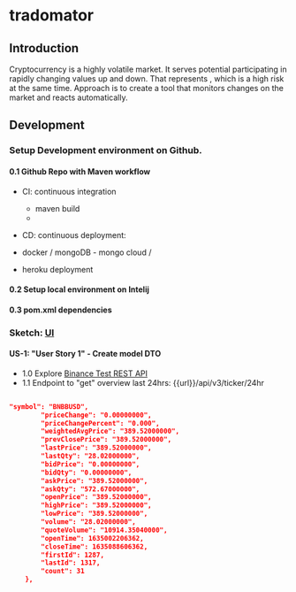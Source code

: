# tradomator

## Introduction

Cryptocurrency is a highly volatile market.
It serves potential participating in rapidly changing values up and down.
That represents , which is a high risk at the same time. 
Approach is to create a tool that monitors changes on the market and reacts automatically.



## Development

### Setup Development environment on Github.
#### 0.1 Github Repo with Maven workflow

- CI: continuous integration
  - maven build
  - 

- CD: continuous deployment:
- docker / mongoDB - mongo cloud / 
- heroku deployment
#### 0.2 Setup local environment on Intelij
#### 0.3 pom.xml dependencies


### Sketch: [UI](./bitmaps/tradomatorScribble211025.pdf)

#### US-1: "User Story 1" - Create model DTO 
- 1.0 Explore [Binance Test REST API](https://binance-docs.github.io/apidocs/spot/en/#change-log) 
- 1.1 Endpoint to "get" overview last 24hrs: {{url}}/api/v3/ticker/24hr
````json

"symbol": "BNBBUSD",
        "priceChange": "0.00000000",
        "priceChangePercent": "0.000",
        "weightedAvgPrice": "389.52000000",
        "prevClosePrice": "389.52000000",
        "lastPrice": "389.52000000",
        "lastQty": "28.02000000",
        "bidPrice": "0.00000000",
        "bidQty": "0.00000000",
        "askPrice": "389.52000000",
        "askQty": "572.67000000",
        "openPrice": "389.52000000",
        "highPrice": "389.52000000",
        "lowPrice": "389.52000000",
        "volume": "28.02000000",
        "quoteVolume": "10914.35040000",
        "openTime": 1635002206362,
        "closeTime": 1635088606362,
        "firstId": 1287,
        "lastId": 1317,
        "count": 31
    },
````
